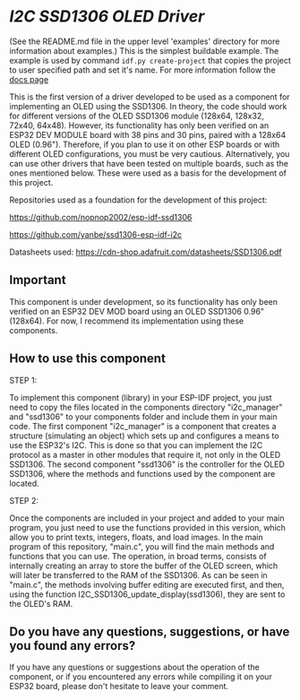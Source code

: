 # _I2C SSD1306 OLED Driver_

(See the README.md file in the upper level 'examples' directory for more information about examples.)
This is the simplest buildable example. The example is used by command `idf.py create-project`
that copies the project to user specified path and set it's name. For more information follow the [docs page](https://docs.espressif.com/projects/esp-idf/en/latest/api-guides/build-system.html#start-a-new-project)

This is the first version of a driver developed to be used as a component for implementing an OLED using the SSD1306. In theory, the code should work for different versions of the OLED SSD1306 module (128x64, 128x32, 72x40, 64x48). However, its functionality has only been verified on an ESP32 DEV MODULE board with 38 pins and 30 pins, paired with a 128x64 OLED (0.96"). Therefore, if you plan to use it on other ESP boards or with different OLED configurations, you must be very cautious. Alternatively, you can use other drivers that have been tested on multiple boards, such as the ones mentioned below. These were used as a basis for the development of this project.

Repositories used as a foundation for the development of this project:

https://github.com/nopnop2002/esp-idf-ssd1306

https://github.com/yanbe/ssd1306-esp-idf-i2c

Datasheets used:
https://cdn-shop.adafruit.com/datasheets/SSD1306.pdf

## Important

This component is under development, so its functionality has only been verified on an ESP32 DEV MOD board using an OLED SSD1306 0.96" (128x64). For now, I recommend its implementation using these components.

## How to use this component

STEP 1:

To implement this component (library) in your ESP-IDF project, you just need to copy the files located in the components directory "i2c_manager" and "ssd1306" to your components folder and include them in your main code. The first component "i2c_manager" is a component that creates a structure (simulating an object) which sets up and configures a means to use the ESP32's I2C. This is done so that you can implement the I2C protocol as a master in other modules that require it, not only in the OLED SSD1306. The second component "ssd1306" is the controller for the OLED SSD1306, where the methods and functions used by the component are located.

STEP 2:

Once the components are included in your project and added to your main program, you just need to use the functions provided in this version, which allow you to print texts, integers, floats, and load images. In the main program of this repository, "main.c", you will find the main methods and functions that you can use. The operation, in broad terms, consists of internally creating an array to store the buffer of the OLED screen, which will later be transferred to the RAM of the SSD1306. As can be seen in "main.c", the methods involving buffer editing are executed first, and then, using the function I2C_SSD1306_update_display(ssd1306), they are sent to the OLED's RAM.

## Do you have any questions, suggestions, or have you found any errors?

If you have any questions or suggestions about the operation of the component, or if you encountered any errors while compiling it on your ESP32 board, please don't hesitate to leave your comment.
